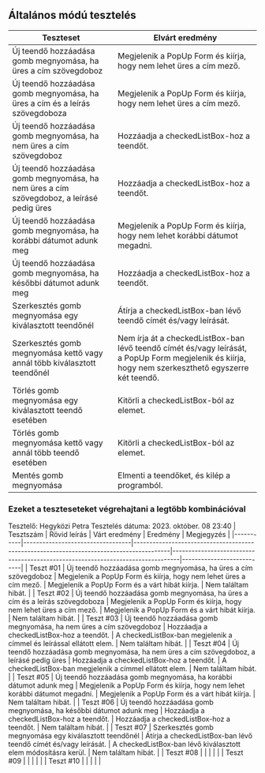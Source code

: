 ## Általános módú tesztelés
 | Teszteset               | Elvárt eredmény                                                                                                     | 
 |-------------------------|---------------------------------------------------------------------------------------------------------------------| 
 | Új teendő hozzáadása gomb megnyomása, ha üres a cím szövegdoboz | Megjelenik a PopUp Form és kiírja, hogy nem lehet üres a cím mező. |
 | Új teendő hozzáadása gomb megnyomása, ha üres a cím és a leírás szövegdoboza | Megjelenik a PopUp Form és kiírja, hogy nem lehet üres a cím mező. |
 | Új teendő hozzáadása gomb megnyomása, ha nem üres a cím szövegdoboz | Hozzáadja a checkedListBox-hoz a teendőt. | 
 | Új teendő hozzáadása gomb megnyomása, ha nem üres a cím szövegdoboz, a leírásé pedig üres | Hozzáadja a checkedListBox-hoz a teendőt. |
 | Új teendő hozzáadása gomb megnyomása, ha korábbi dátumot adunk meg | Megjelenik a PopUp Form és kiírja, hogy nem lehet korábbi dátumot megadni. |
 | Új teendő hozzáadása gomb megnyomása, ha későbbi dátumot adunk meg | Hozzáadja a checkedListBox-hoz a teendőt. |
 | Szerkesztés gomb megnyomása egy kiválasztott teendőnél | Átírja a checkedListBox-ban lévő teendő címét és/vagy leírását. |
 | Szerkesztés gomb megnyomása kettő vagy annál több kiválasztott teendőnél | Nem írja át a checkedListBox-ban lévő teendő címét és/vagy leírását, a PopUp Form megjelenik és kiírja, hogy nem szerkeszthető egyszerre két teendő. | 
 | Törlés gomb megnyomása egy kiválasztott teendő esetében | Kitörli a checkedListBox-ból az elemet. |
 | Törlés gomb megnyomása kettő vagy annál több teendő esetében | Kitörli a checkedListBox-ból az elemet. |
 | Mentés gomb megnyomása | Elmenti a teendőket, és kilép a programból. |

 ### Ezeket a teszteseteket végrehajtani a legtöbb kombinációval

Tesztelő: Hegyközi Petra
Tesztelés dátuma: 2023. október. 08 23:40
| Tesztszám | Rövid leírás                     | Várt eredmény                                                                           | Eredmény                                                                       | Megjegyzés                |
|-----------|----------------------------------|-----------------------------------------------------------------------------------------|--------------------------------------------------------------------------------|---------------------------|
| Teszt #01 | Új teendő hozzáadása gomb megnyomása, ha üres a cím szövegdoboz | Megjelenik a PopUp Form és kiírja, hogy nem lehet üres a cím mező. | Megjelenik a PopUp Form és a várt hibát kiírja. | Nem találtam hibát. |
| Teszt #02 | Új teendő hozzáadása gomb megnyomása, ha üres a cím és a leírás szövegdoboza | Megjelenik a PopUp Form és kiírja, hogy nem lehet üres a cím mező. | Megjelenik a PopUp Form és a várt hibát kiírja. | Nem találtam hibát. |
| Teszt #03 | Új teendő hozzáadása gomb megnyomása, ha nem üres a cím szövegdoboz | Hozzáadja a checkedListBox-hoz a teendőt. | A checkedListBox-ban megjelenik a címmel és leírással ellátott elem. | Nem találtam hibát. |
| Teszt #04 | Új teendő hozzáadása gomb megnyomása, ha nem üres a cím szövegdoboz, a leírásé pedig üres | Hozzáadja a checkedListBox-hoz a teendőt. | A checkedListBox-ban megjelenik a címmel ellátott elem. | Nem találtam hibát. |
| Teszt #05 | Új teendő hozzáadása gomb megnyomása, ha korábbi dátumot adunk meg | Megjelenik a PopUp Form és kiírja, hogy nem lehet korábbi dátumot megadni. | Megjelenik a PopUp Form és a várt hibát kiírja. | Nem találtam hibát. |
| Teszt #06 | Új teendő hozzáadása gomb megnyomása, ha későbbi dátumot adunk meg | Hozzáadja a checkedListBox-hoz a teendőt. | Hozzáadja a checkedListBox-hoz a teendőt. | Nem találtam hibát. |
| Teszt #07 | Szerkesztés gomb megnyomása egy kiválasztott teendőnél | Átírja a checkedListBox-ban lévő teendő címét és/vagy leírását. | A checkedListBox-ban lévő kiválasztott elem módosításra kerül. | Nem találtam hibát. |
| Teszt #08 |  |  |  |  |
| Teszt #09 |  |  |  |  |
| Teszt #10 |  |  |  |  |